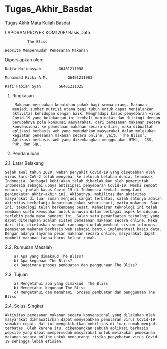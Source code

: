 # Tugas_Akhir_Basdat
Tugas Akhir Mata Kuliah Basdat

LAPORAN PROYEK
KOM120F/ Basis Data


		      The Bliss

	Website Mempermudah Pemesanan Makanan



Dipersiapkan oleh:

	Daffa Nofiansyah 		G6401211098

	Muhammad Rizki A.M. 		G6401211003

	Rafi Fabian Syah 		G6401211025


1. Ringkasan
	
		Makanan merupakan kebutuhan pokok bagi semua orang. Makanan menjadi sumber nutrisi utama bagi tubuh untuk dapat menjalankan aktivitas kehidupan dengan baik. Menghadapi kasus penyebaran virus Covid-19 yang belakangan ini kembali meningkat dan diiringi dengan berubahnya pola konsumsi masyarakat, dari pemesanan makanan secara konvensional ke pemesanan makanan secara online, maka dibuatlah aplikasi berbasis web yang memudahkan masyarakat dalam melakukan kegiatan pemesanan makanan secara online, yaitu ‘The Bliss’. Aplikasi berbasis web yang dikembangkan menggunakan HTML,  CSS,  PHP, dan SQL.
	
2. Pendahuluan

  2.1. Latar Belakang
	
	Sejak awal tahun 2020, wabah penyakit Covid-19 yang disebabkan oleh virus Sars-CoV-2 telah menyebar ke seluruh belahan dunia, termasuk Indonesia. Berbagai kebijakan telah diberlakukan oleh pemerintah Indonesia sebagai upaya antisipasi penyebaran Covid-19. Meski sempat menurun, jumlah kasus Covid-19 di Indonesia kembali mengalami peningkatan akhir-akhir ini. Akibatnya, mobilitas dan aktivitas masyarakat di luar rumah menjadi sangat terbatas, salah satunya adalah aktivitas berbelanja kebutuhan pokok sehari-hari, yaitu makanan. Saat ini, teknologi telah berkembang pesat. Kehadiran teknologi ini telah membawa suatu kemudahan untuk manusia dalam berbagai aspek kehidupan, terlebih pada masa pandemi ini. Salah satu pemanfaatan teknologi yang dapat diterapkan adalah sistem pemesanan makanan secara online. Maka dari itu, dicetuskan sebuah rancangan untuk membuat sistem informasi pemesanan makanan berbasis web sebagai bentuk implementasi basis data. Dengan adanya layanan pesan makanan secara online, masyarakat dapat membeli makanan tanpa harus keluar rumah.

  2.2. Rumusan Masalah
  
	    a) Apa yang dimaksud The Bliss? 
	    b) Apa kegunaan The Bliss?
	    c) Bagaimana proses pembuatan dan penggunaan The Bliss? 

  2.3. Tujuan
  
	    a) Mengetahui apa yang dimaksud  The Bliss
	    b) Mengetahui kegunaan The Bliss
	    c) Mengetahui dan memahami  proses pembuatan dan penggunaan The Bliss

  2.4. Solusi Singkat
  
	Aktivitas pemesanan makanan secara konvensional yang dilakukan oleh masyarakat dikhawatirkan dapat menyebabkan penularan virus Covid-19 semakin cepat. Hal ini mengakibatkan mobilitas di luar rumah menjadi terbatas. Oleh karena itu, dikembangkan sebuah aplikasi berbasis website yang dapat mempermudah masyarakat untuk melakukan pemesanan makanan secara online untuk mengurangi risiko penyebaran virus Covid-19 sehingga lebih efisien.

